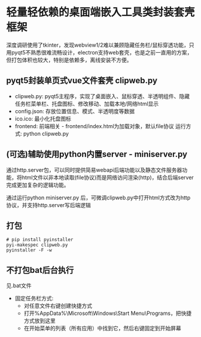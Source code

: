 # 轻量轻依赖的桌面端嵌入工具类封装套壳框架
深度调研使用了tkinter，发现webview1/2难以兼顾隐藏任务栏/鼠标穿透功能，只用pyqt5不熟悉很难流畅设计，electron支持web套壳，也是之前一直用的方案，但打包体积也较大，特别是依赖多，离线安装不方便。

## pyqt5封装单页式vue文件套壳 clipweb.py
- clipweb.py: pyqt5主程序，实现了桌面嵌入、鼠标穿透、半透明组件、隐藏任务栏菜单栏、托盘图标、修改移动、加载本地/网络html显示
- config.json: 存放位置信息、模式、半透明度等数据
- ico.ico: 最小化托盘图标
- frontend: 前端相关 - frontend/index.html为加载对象，默认file协议
运行方式: python clipweb.py


## (可选)辅助使用python内置server - miniserver.py
通过http.server包，可以同时提供简易webapi后端功能以及静态文件服务器功能，将html文件以非本地读取(file协议)而是网络访问渲染(http)，结合后端server完成更加复杂的逻辑功能。

通过运行python miniserver.py 后，可微调clipweb.py中打开html方式改为http协议，并支持http.server写后端逻辑


## 打包
```
# pip install pyinstaller
pyi-makespec clipweb.py
pyinstaller -F -w 
```

## 不打包bat后台执行
见.bat文件
- 固定任务栏方式:
    - 对任意文件右键创建快捷方式
    - 打开%AppData%\Microsoft\Windows\Start Menu\Programs，把快捷方式放到这里
    - 在开始菜单的列表（所有应用）中找到它，然后右键固定到开始屏幕

